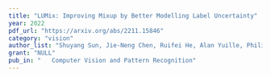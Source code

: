 ```yaml
---
title: "LUMix: Improving Mixup by Better Modelling Label Uncertainty"
year: 2022
pdf_url: "https://arxiv.org/abs/2211.15846"
category: "vision"
author_list: "Shuyang Sun, Jie-Neng Chen, Ruifei He, Alan Yuille, Philip Torr, Song Bai"
grant: "NULL"
pub_in: "	Computer Vision and Pattern Recognition"
---
```

